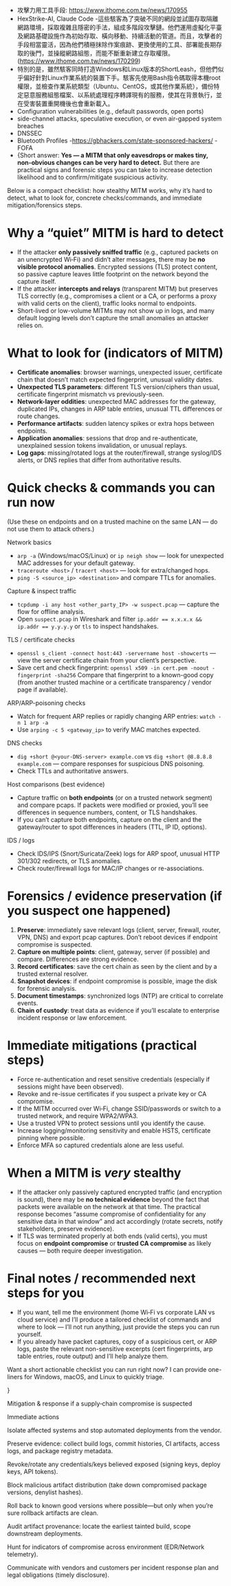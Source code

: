- 攻擊力用工具手段: https://www.ithome.com.tw/news/170955
- HexStrike-AI, Claude Code
-這些駭客為了突破不同的網段並試圖存取隔離網路環境，採取複雜且隱密的手法，組成多階段攻擊鏈。他們運用虛擬化平臺及網路基礎設施作為初始存取、橫向移動、持續活動的管道。而且，攻擊者的手段相當靈活，因為他們積極抹除作案痕跡、更換使用的工具、部署能長期存取的後門，並操縱網路組態，而能不斷重新建立存取權限。(https://www.ithome.com.tw/news/170299)
- 特別的是，雖然駭客同時打造Windows和Linux版本的ShortLeash，但他們似乎偏好針對Linux作業系統的裝置下手。駭客先使用Bash指令碼取得本機root權限，並檢查作業系統類型（Ubuntu、CentOS，或其他作業系統），備份特定惡意服務組態檔案、以系統處理程序轉譯現有的服務，使其在背景執行，並在受害裝置重開機後也會重新載入。
- Configuration vulnerabilities (e.g., default passwords, open ports)
- side-channel attacks, speculative execution, or even air-gapped system breaches
- DNSSEC
- Bluetooth Profiles
 -https://gbhackers.com/state-sponsored-hackers/
 -FOFA
- {Short answer: **Yes — a MITM that only eavesdrops or makes tiny, non‑obvious changes can be very hard to detect.** But there are practical signs and forensic steps you can take to increase detection likelihood and to confirm/mitigate suspicious activity.

Below is a compact checklist: how stealthy MITM works, why it’s hard to detect, what to look for, concrete checks/commands, and immediate mitigation/forensics steps.

# Why a “quiet” MITM is hard to detect

* If the attacker **only passively sniffed traffic** (e.g., captured packets on an unencrypted Wi‑Fi) and didn’t alter messages, there may be **no visible protocol anomalies**. Encrypted sessions (TLS) protect content, so passive capture leaves little footprint on the network beyond the capture itself.
* If the attacker **intercepts and relays** (transparent MITM) but preserves TLS correctly (e.g., compromises a client or a CA, or performs a proxy with valid certs on the client), traffic looks normal to endpoints.
* Short-lived or low-volume MITMs may not show up in logs, and many default logging levels don’t capture the small anomalies an attacker relies on.

# What to look for (indicators of MITM)

* **Certificate anomalies**: browser warnings, unexpected issuer, certificate chain that doesn’t match expected fingerprint, unusual validity dates.
* **Unexpected TLS parameters**: different TLS version/ciphers than usual, certificate fingerprint mismatch vs previously-seen.
* **Network-layer oddities**: unexpected MAC addresses for the gateway, duplicated IPs, changes in ARP table entries, unusual TTL differences or route changes.
* **Performance artifacts**: sudden latency spikes or extra hops between endpoints.
* **Application anomalies**: sessions that drop and re-authenticate, unexplained session tokens invalidation, or unusual replays.
* **Log gaps**: missing/rotated logs at the router/firewall, strange syslog/IDS alerts, or DNS replies that differ from authoritative results.

# Quick checks & commands you can run now

(Use these on endpoints and on a trusted machine on the same LAN — do not use them to attack others.)

Network basics

* `arp -a` (Windows/macOS/Linux) or `ip neigh show` — look for unexpected MAC addresses for your default gateway.
* `traceroute <host>` / `tracert <host>` — look for extra/changed hops.
* `ping -S <source_ip> <destination>` and compare TTLs for anomalies.

Capture & inspect traffic

* `tcpdump -i any host <other_party_IP> -w suspect.pcap` — capture the flow for offline analysis.
* Open `suspect.pcap` in Wireshark and filter `ip.addr == x.x.x.x && ip.addr == y.y.y.y` or `tls` to inspect handshakes.

TLS / certificate checks

* `openssl s_client -connect host:443 -servername host -showcerts` — view the server certificate chain from your client’s perspective.
* Save cert and check fingerprint:
  `openssl x509 -in cert.pem -noout -fingerprint -sha256`
  Compare that fingerprint to a known-good copy (from another trusted machine or a certificate transparency / vendor page if available).

ARP/ARP-poisoning checks

* Watch for frequent ARP replies or rapidly changing ARP entries: `watch -n 1 arp -a`
* Use `arping -c 5 <gateway_ip>` to verify MAC matches expected.

DNS checks

* `dig +short @<your-DNS-server> example.com` vs `dig +short @8.8.8.8 example.com` — compare responses for suspicious DNS poisoning.
* Check TTLs and authoritative answers.

Host comparisons (best evidence)

* Capture traffic on **both endpoints** (or on a trusted network segment) and compare pcaps. If packets were modified or proxied, you’ll see differences in sequence numbers, content, or TLS handshakes.
* If you can’t capture both endpoints, capture on the client and the gateway/router to spot differences in headers (TTL, IP ID, options).

IDS / logs

* Check IDS/IPS (Snort/Suricata/Zeek) logs for ARP spoof, unusual HTTP 301/302 redirects, or TLS anomalies.
* Check router/firewall logs for MAC/IP changes or re-associations.

# Forensics / evidence preservation (if you suspect one happened)

1. **Preserve**: immediately save relevant logs (client, server, firewall, router, VPN, DNS) and export pcap captures. Don’t reboot devices if endpoint compromise is suspected.
2. **Capture on multiple points**: client, gateway, server (if possible) and compare. Differences are strong evidence.
3. **Record certificates**: save the cert chain as seen by the client and by a trusted external resolver.
4. **Snapshot devices**: if endpoint compromise is possible, image the disk for forensic analysis.
5. **Document timestamps**: synchronized logs (NTP) are critical to correlate events.
6. **Chain of custody**: treat data as evidence if you’ll escalate to enterprise incident response or law enforcement.

# Immediate mitigations (practical steps)

* Force re-authentication and reset sensitive credentials (especially if sessions might have been observed).
* Revoke and re-issue certificates if you suspect a private key or CA compromise.
* If the MITM occurred over Wi‑Fi, change SSID/passwords or switch to a trusted network, and require WPA2/WPA3.
* Use a trusted VPN to protect sessions until you identify the cause.
* Increase logging/monitoring sensitivity and enable HSTS, certificate pinning where possible.
* Enforce MFA so captured credentials alone are less useful.

# When a MITM is *very* stealthy

* If the attacker only passively captured encrypted traffic (and encryption is sound), there may be **no technical evidence** beyond the fact that packets were available on the network at that time. The practical response becomes “assume compromise of confidentiality for any sensitive data in that window” and act accordingly (rotate secrets, notify stakeholders, preserve evidence).
* If TLS was terminated properly at both ends (valid certs), you must focus on **endpoint compromise** or **trusted CA compromise** as likely causes — both require deeper investigation.

# Final notes / recommended next steps for you

* If you want, tell me the environment (home Wi‑Fi vs corporate LAN vs cloud service) and I’ll produce a tailored checklist of commands and where to look — I’ll not run anything, just provide the steps you can run yourself.
* If you already have packet captures, copy of a suspicious cert, or ARP logs, paste the relevant non-sensitive excerpts (cert fingerprints, arp table entries, route output) and I’ll help analyze them.

Want a short actionable checklist you can run right now? I can provide one-liners for Windows, macOS, and Linux to quickly triage.

}

Mitigation & response if a supply‑chain compromise is suspected

Immediate actions

Isolate affected systems and stop automated deployments from the vendor.

Preserve evidence: collect build logs, commit histories, CI artifacts, access logs, and package registry metadata.

Revoke/rotate any credentials/keys believed exposed (signing keys, deploy keys, API tokens).

Block malicious artifact distribution (take down compromised package versions, denylist hashes).

Roll back to known good versions where possible—but only when you’re sure rollback artifacts are clean.

Audit artifact provenance: locate the earliest tainted build, scope downstream deployments.

Hunt for indicators of compromise across environment (EDR/Network telemetry).

Communicate with vendors and customers per incident response plan and legal obligations (timely disclosure).